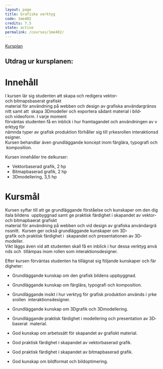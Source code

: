 ```yaml
---
layout: page
title: Grafiska verktyg
code: 1me402
credits: 7.5
state: active
permalink: /courses/1me402/
---
```


[Kursplan](/files/courseplan/1me402.pdf)

Utdrag ur kursplanen:
---

Innehåll
===
I kursen lär sig studenten att skapa och redigera vektor­ och bitmapsbaserat grafiskt 
material för användning på webben och design av grafiska användargränssnitt samt att 
skapa 3D­modeller och exportera sådant material i bild­ och videoform. I varje moment 
förväntas studenten få en inblick i hur framtagandet och användningen av verktyg för 
nämnda typer av grafisk produktion förhåller sig till yrkesrollen interaktionsdesigner.
Kursen behandlar även grundläggande koncept inom färglära, typografi och komposition.

Kursen innehåller tre delkurser:

- Vektorbaserad grafik, 2 hp 
- Bitmapbaserad grafik, 2 hp 
- 3D­modellering, 3,5 hp

Kursmål
===
Kursen syftar till att ge grundläggande förståelse och kunskaper om den digitala bildens 
uppbyggnad samt ge praktisk färdighet i skapandet av vektor­ och bitmapbaerat grafiskt 
material för användning på webben och vid design av grafiska användargränssnitt. 
Kursen ger också grundläggande kunskaper om 3D­grafik och praktisk färdighet i 
skapandet och presentationen av 3D­modeller.
Vikt läggs även vid att studenten skall få en inblick i hur dessa verktyg används och 
tillämpas inom rollen som interaktionsdesigner.

Efter kursen förväntas studenten ha tillägnat sig följande kunskaper och färdigheter:

- Grundläggande kunskap om den grafisk bildens uppbyggnad.

- Grundläggande kunskap om färglära, typografi och komposition.

- Grundläggande insikt i hur verktyg för grafisk produktion används i yrkesrollen 
interaktionsdesigner.

- Grundläggande kunskap om 3D­grafik och 3D­modellering.

- Grundläggande praktisk färdighet i modellering och presentation av 3D­baserat 
material.

- God kunskap om arbetssätt för skapandet av grafiskt material.

- God praktisk färdighet i skapandet av vektorbaserad grafik.

- God praktisk färdighet i skapandet av bitmapbaserad grafik.

- God kunskap om bildformat och bildoptimering.
